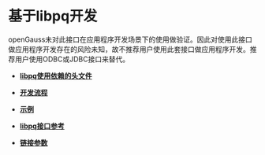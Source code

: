 # 基于libpq开发

openGauss未对此接口在应用程序开发场景下的使用做验证。因此对使用此接口做应用程序开发存在的风险未知，故不推荐用户使用此套接口做应用程序开发。推荐用户使用ODBC或JDBC接口来替代。

-   **[libpq使用依赖的头文件](libpq使用依赖的头文件.md)**

-   **[开发流程](开发流程_libpq.md)**

-   **[示例](示例-libpq.md)**

-   **[libpq接口参考](libpq接口参考.md)**

-   **[链接参数](链接参数.md)**